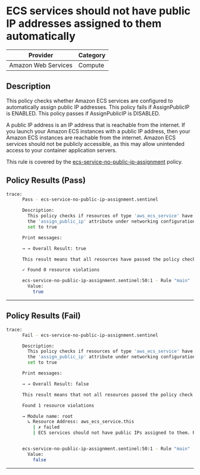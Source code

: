 # ECS services should not have public IP addresses assigned to them automatically

| Provider            | Category     |
|---------------------|--------------|
| Amazon Web Services | Compute      |

## Description

This policy checks whether Amazon ECS services are configured to automatically assign public IP addresses. This policy fails if AssignPublicIP is ENABLED. This policy passes if AssignPublicIP is DISABLED.

A public IP address is an IP address that is reachable from the internet. If you launch your Amazon ECS instances with a public IP address, then your Amazon ECS instances are reachable from the internet. Amazon ECS services should not be publicly accessible, as this may allow unintended access to your container application servers.

This rule is covered by the [ecs-service-no-public-ip-assignment](../../policies/ecs/ecs-service-no-public-ip-assignment.sentinel) policy.

## Policy Results (Pass)
```bash
trace:
      Pass - ecs-service-no-public-ip-assignment.sentinel

      Description:
        This policy checks if resources of type 'aws_ecs_service' have
        the 'assign_public_ip' attribute under networking configuration
        set to true

      Print messages:

      → → Overall Result: true

      This result means that all resources have passed the policy check for the policy ecs-service-no-public-ip-assignment.

      ✓ Found 0 resource violations

      ecs-service-no-public-ip-assignment.sentinel:50:1 - Rule "main"
        Value:
          true
```

---

## Policy Results (Fail)
```bash
trace:
      Fail - ecs-service-no-public-ip-assignment.sentinel

      Description:
        This policy checks if resources of type 'aws_ecs_service' have
        the 'assign_public_ip' attribute under networking configuration
        set to true

      Print messages:

      → → Overall Result: false

      This result means that not all resources passed the policy check and the protected behavior is not allowed for the policy ecs-service-no-public-ip-assignment.

      Found 1 resource violations

      → Module name: root
        ↳ Resource Address: aws_ecs_service.this
          | ✗ failed
          | ECS services should not have public IPs assigned to them. Refer to https://docs.aws.amazon.com/securityhub/latest/userguide/ecs-controls.html#ecs-2 for more details


      ecs-service-no-public-ip-assignment.sentinel:50:1 - Rule "main"
        Value:
          false
```

---